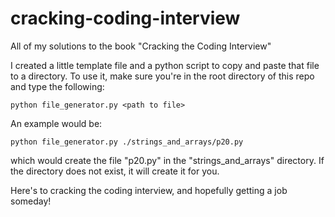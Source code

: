 # cracking-coding-interview
All of my solutions to the book "Cracking the Coding Interview"

I created a little template file and a python script to copy and paste that file to a directory.
To use it, make sure you're in the root directory of this repo and type the following:
```
python file_generator.py <path to file>
```
An example would be:
```
python file_generator.py ./strings_and_arrays/p20.py
```
which would create the file "p20.py" in the "strings_and_arrays" directory. If the directory does not exist, it will create it for you.

Here's to cracking the coding interview, and hopefully getting a job someday!
